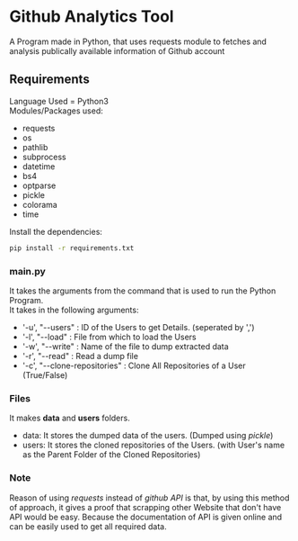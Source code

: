 # Github Analytics Tool
A Program made in Python, that uses requests module to fetches and analysis publically available information of Github account

## Requirements
Language Used = Python3<br />
Modules/Packages used:
* requests
* os
* pathlib
* subprocess
* datetime
* bs4
* optparse
* pickle
* colorama
* time
<!-- -->
Install the dependencies:
```bash
pip install -r requirements.txt
```

### main.py
It takes the arguments from the command that is used to run the Python Program.<br />
It takes in the following arguments:
* '-u', "--users" : ID of the Users to get Details. (seperated by ',')
* '-l', "--load" : File from which to load the Users
* '-w', "--write" : Name of the file to dump extracted data
* '-r', "--read" : Read a dump file
* '-c', "--clone-repositories" : Clone All Repositories of a User (True/False)

### Files
It makes **data** and **users** folders.
* data: It stores the dumped data of the users. (Dumped using *pickle*)
* users: It stores the cloned repositories of the Users. (with User's name as the Parent Folder of the Cloned Repositories)

### Note
Reason of using *requests* instead of *github API* is that, by using this method of approach, it gives a proof that scrapping other Website that don't have API would be easy. Because the documentation of API is given online and can be easily used to get all required data.